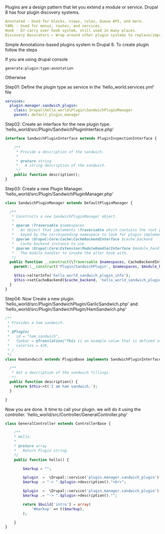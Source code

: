 Plugins are a design pattern that let you extend a module or service. Drupal 8 has four plugin discovery systems.

```yml
Annotated - Used for blocks, views, rules, Queue API, and more.
YAML - Used for menus, routes, and services.
Hook - D7 carry over hook system, still used in many places.
Discovery Decorators ← Wrap around other plugin systems to replace/improve on the classic info alter hooks from previous Drupal versions.
```

Simple Annotations-based plugins system in Drupal 8. To create plugin follow the steps

If you are using drupal console

```
generate:plugin:type:annotation
```

Otherwise

Step01: Define the plugin type as service in the 'hello_world.services.yml' file

```yml
services:
  plugin.manager.sandwich_plugin:
    class: Drupal\hello_world\Plugin\SandwichPluginManager
    parent: default_plugin_manager
```

Step02:  Create an interface for the new plugin type. 'hello_world/src/Plugin/SandwichPluginInterface.php'

```php
interface SandwichPluginInterface extends PluginInspectionInterface {

    /**
     * Provide a description of the sandwich.
     *
     * @return string
     *   A string description of the sandwich.
     */
    public function description();
}
```

Step03:  Create a new Plugin Manager. 'hello_world/src/Plugin/SandwichPluginManager.php'

```php
class SandwichPluginManager extends DefaultPluginManager {

  /**
   * Constructs a new SandwichPluginManager object.
   *
   * @param \Traversable $namespaces
   *   An object that implements \Traversable which contains the root paths
   *   keyed by the corresponding namespace to look for plugin implementations.
   * @param \Drupal\Core\Cache\CacheBackendInterface $cache_backend
   *   Cache backend instance to use.
   * @param \Drupal\Core\Extension\ModuleHandlerInterface $module_handler
   *   The module handler to invoke the alter hook with.
   */
  public function __construct(\Traversable $namespaces, CacheBackendInterface $cache_backend, ModuleHandlerInterface $module_handler) {
    parent::__construct('Plugin/SandwichPlugin', $namespaces, $module_handler, 'Drupal\hello_world\Plugin\SandwichPluginInterface', 'Drupal\Component\Annotation\Plugin');

    $this->alterInfo('hello_world_sandwich_plugin_info');
    $this->setCacheBackend($cache_backend, 'hello_world_sandwich_plugin_plugins');
  }
}
```

Step04: Now Create a new plugin. 'hello_world/src/Plugin/SandwichPlugin/GarlicSandwich.php' and 'hello_world/src/Plugin/SandwichPlugin/HamSandwich.php'

```php
/**
 * Provides a ham sandwich.
 *
 * @Plugin(
 *   id = "ham_sandwich",
 *   foobar = @Translation("This is an example value that is defined in the annotation."),
 *   calories = 426,
 * )
 */
class HamSandwich extends PluginBase implements SandwichPluginInterface {

  /**
   * Get a description of the sandwich fillings.
   */
  public function description() {
    return $this->t('I am ham sandwich.');
  }

}
```

Now you are done. It time to call your plugin. we will do it using the controller. 'hello_world/src/Controller/GeneralController.php'

```php
class GeneralController extends ControllerBase {

    /**
    * Hello.
    *
    * @return array
    *   Return Plugin string.
    */
    public function hello() {

        $markup = "";

        $plugin  =  \Drupal::service('plugin.manager.sandwich_plugin')->createInstance('ham_sandwich');
        $markup .= "-> ".$plugin->description()."<br>";

        $plugin  =  \Drupal::service('plugin.manager.sandwich_plugin')->createInstance('garlic_sandwich');
        $markup .= "-> ".$plugin->description()."";

        return $build['intro'] = array(
            '#markup' => t($markup),
        );

    }
}
```